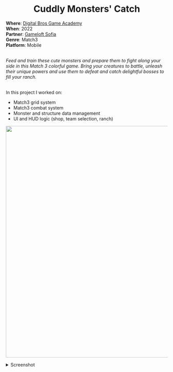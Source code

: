 <h1 align="center"> Cuddly Monsters' Catch </h1>
<b>Where</b>: <a href="https://dbgameacademy.it/?gclid=Cj0KCQjw8uOWBhDXARIsAOxKJ2GLU5Ea6NNwwBL4gu1LutBM2M50qc8DkTI3tR4O2n3y5AZv8C5EZOcaAhvtEALw_wcB"> Digital Bros Game Academy </a><br />
<b>When</b>: 2022 <br />
<b>Partner</b>: <a href="https://www.gameloft.com/gameloft-studios/sofia"> Gameloft Sofia </a><br />
<b>Genre</b>: Match3 <br />
<b>Platform</b>: Mobile <br /><br />

<i> Feed and train these cute monsters and prepare them to fight along your side in this Match 3 colorful game. Bring your creatures to battle, unleash their unique powers and use them to defeat and catch delightful bosses to fill your ranch. </i> <br /><br />

In this project I worked on:
<ul>
  <li> Match3 grid system </li>
  <li> Match3 combat system </li>
  <li> Monster and structure data management </li>
  <li> UI and HUD logic (shop, team selection, ranch) </li>
</ul>

<p align="center">
  <img src="https://user-images.githubusercontent.com/90765289/180166606-fa2d9e84-ae6d-4f8a-902b-3e2b89c8ee8c.png" alt="" width="720"/>
</p>

<details><summary>Screenshot</summary>
  <p align="center">  
    <img src="https://user-images.githubusercontent.com/90765289/180166777-e4595332-81e0-495f-a7dc-0202662f756b.png" alt="" width="400"/> 
    <img src="https://user-images.githubusercontent.com/90765289/180166787-f125a4db-9434-4528-a38e-b40df109efaf.png" alt="" width="400"/>  
  </p>
  <p align="center">
    <img src="https://user-images.githubusercontent.com/90765289/180166807-f9fa3062-a231-4507-bb07-d233380bf23d.png" alt="" width="400"/>
    <img src="https://user-images.githubusercontent.com/90765289/180166820-35e812d3-11cc-4e99-93db-2958c75a4e09.png" alt="" width="400"/>
  </p>
</details>
